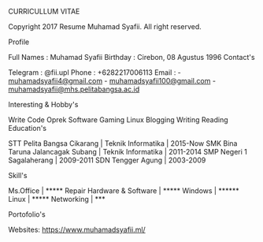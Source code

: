 CURRICULLUM VITAE

Copyright 2017 Resume Muhamad Syafii. All right reserved.

Profile

Full Names : Muhamad Syafii
Birthday : Cirebon, 08 Agustus 1996
Contact's

Telegram : @fii.upl 
Phone : +6282217006113
Email : - muhamadsyafii4@gmail.com - muhamadsyafii100@gmail.com - muhamadsyafii@mhs.pelitabangsa.ac.id

Interesting & Hobby's

Write Code
Oprek Software
Gaming
Linux
Blogging
Writing
Reading
Education's

STT Pelita Bangsa Cikarang | Teknik Informatika | 2015-Now
SMK Bina Taruna Jalancagak Subang | Teknik Informatika | 2011-2014
SMP Negeri 1 Sagalaherang | 2009-2011
SDN Tengger Agung | 2003-2009

Skill's

Ms.Office | *****
Repair Hardware & Software | *****
Windows | ******
Linux | *****
Networking | ***


Portofolio's

Websites: https://www.muhamadsyafii.ml/
